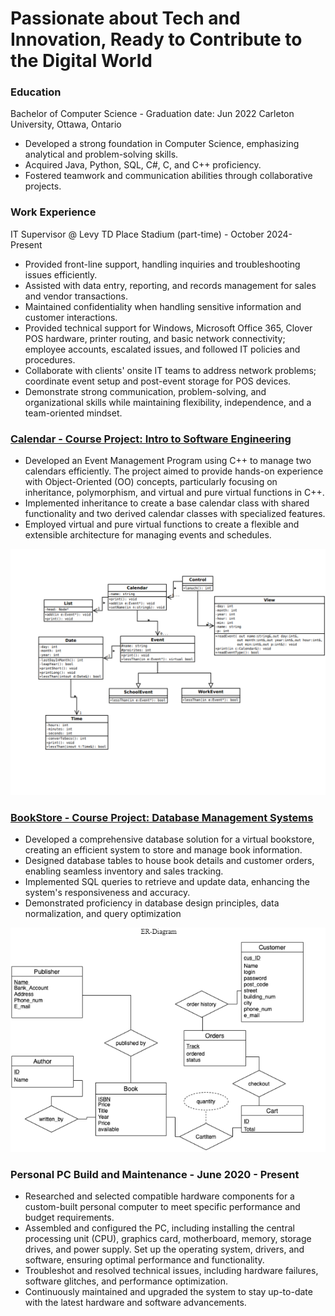 # Passionate about Tech and Innovation, Ready to Contribute to the Digital World
### Education
Bachelor of Computer Science - Graduation date: Jun 2022
Carleton University, Ottawa, Ontario
- Developed a strong foundation in Computer Science, emphasizing analytical and problem-solving skills.
- Acquired Java, Python, SQL, C#, C, and C++ proficiency.
- Fostered teamwork and communication abilities through collaborative projects.


### Work Experience
IT Supervisor @ Levy TD Place Stadium (part-time) - October 2024- Present
- Provided front-line support, handling inquiries and troubleshooting issues efficiently.
- Assisted with data entry, reporting, and records management for sales and vendor transactions.
- Maintained confidentiality when handling sensitive information and customer interactions.
- Provided technical support for Windows, Microsoft Office 365, Clover POS hardware, printer routing, and basic network connectivity; employee accounts, escalated issues, and followed IT policies and procedures.
- Collaborate with clients' onsite IT teams to address network problems; coordinate event setup and post-event storage for POS devices.
- Demonstrate strong communication, problem-solving, and organizational skills while maintaining flexibility, independence, and a team-oriented mindset.

### [Calendar - Course Project: Intro to Software Engineering](https://github.com/BruleeTea/Calendar)
- Developed an Event Management Program using C++ to manage two calendars efficiently. The project aimed to provide hands-on experience with Object-Oriented (OO) concepts, particularly focusing on inheritance, polymorphism, and virtual and pure virtual functions in C++.
- Implemented inheritance to create a base calendar class with shared functionality and two derived calendar classes with specialized features.
- Employed virtual and pure virtual functions to create a flexible and extensible architecture for managing events and schedules.

![assets/img/UML.png](https://github.com/BruleeTea/BruleeTea.github.io/blob/main/assets/img/UML.png)

### [BookStore - Course Project: Database Management Systems](https://github.com/BruleeTea/Book-store)
- Developed a comprehensive database solution for a virtual bookstore, creating an efficient system to store and manage book information.
- Designed database tables to house book details and customer orders, enabling seamless inventory and sales tracking.
- Implemented SQL queries to retrieve and update data, enhancing the system's responsiveness and accuracy.
- Demonstrated proficiency in database design principles, data normalization, and query optimization

![/assets/img/ER Diagram.png](https://github.com/BruleeTea/BruleeTea.github.io/blob/main/assets/img/ER%20Diagram.PNG)

### Personal PC Build and Maintenance  - June 2020 - Present
- Researched and selected compatible hardware components for a custom-built personal computer to meet specific performance and budget requirements.
- Assembled and configured the PC, including installing the central processing unit (CPU), graphics card, motherboard, memory, storage drives, and power supply.
Set up the operating system, drivers, and software, ensuring optimal performance and functionality.
- Troubleshot and resolved technical issues, including hardware failures, software glitches, and performance optimization.
- Continuously maintained and upgraded the system to stay up-to-date with the latest hardware and software advancements.
